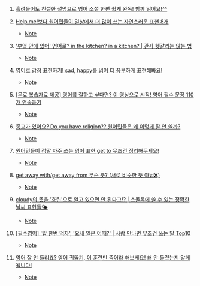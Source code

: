 1. [흘려들어도 친절한 설명으로 영어 소설 한편 쉽게 완독! 함께 읽어요!^^](https://youtu.be/EspieSqcr9I)

2. [Help me!보다 원어민들이 일상에서 더 많이 쓰는 자연스러운 표현 8개](https://youtu.be/Zdo51qn2B4Y)
    - [Note](./Note/Help_me_보다_원어민들이_일상에서_더_많이_쓰는_표현_8개.md)

3. ['부엌 안에 있어' 영어로? in the kitchen? in a kitchen? | 관사 헷갈리는 않는 법](https://youtu.be/yDHQEFTxRs8)
    - [Note](./Note/Help_me_보다_원어민들이_일상에서_더_많이_쓰는_표현_8개.md)

4. [영어로 감정 표현하기! sad, happy를 넘어 더 풍부하게 표현해봐요!](https://youtu.be/ba5VW12cg00)
    - [Note](./Note/영어로_감정_표현하기.md)

5. [[무료 복습자료 제공] 영어를 잘하고 싶다면? 이 영상으로 시작! 영어 필수 문장 110개 연속듣기](https://youtu.be/45I-0xu0-Uw)
    - [Note](./Note/영어필수문장_110개.md)

6. [종교가 있어요? Do you have religion?? 원어민들은 왜 이렇게 잘 안 쓸까?](https://youtu.be/r52F5zP4k1c)
    - [Note](./Note/종교가_있어요_Do_you_have_religion_원어민_안쓰는이유.md)

7. [원어민들이 정말 자주 쓰는 영어 표현 get to 무조건 정리해두세요!](https://youtu.be/Oh2JBzMd9Y8)
    - [Note](./Note/원어민들이_정말_자주_쓰는_표현_get_to.md)

8. [get away with/get away from 무슨 뜻? (서로 비슷한 뜻 아님❌)](https://youtu.be/zcCVUdjxaWo)
    - [Note](./Note/get_away_with_vs_get_away_from.md)

9. [cloudy의 뜻을 '흐린'으로 알고 있으면 안 된다고⁉️ | 스몰톡에 쓸 수 있는 정확한 날씨 표현들🌤️](https://youtu.be/WUOEcy8NPGk)
    - [Note](./Note/스몰톡_정확한_날씨표현.md)

10. [[필수영어] '밥 한번 먹자', '요새 일은 어때?' | 사람 만나면 무조건 쓰는 말 Top10](https://youtu.be/0DWjh3aXRIg) 
    - [Note](./Note/밥한번_먹자_요샌_일은_어때_사람_만나면_무조건_쓰는말.md)

11. [영어 잘 안 들리죠? 영어 귀뚫기, 이 훈련만 죽어라 해보세요! 왜 안 들렸는지 알게 됩니다!](https://youtu.be/_shVIjcMcao)
    - [Note](./Note/영어_귀뚫기_훈련.md)